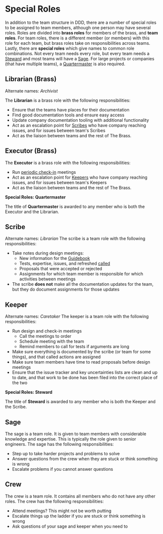 # Special Roles
In addition to the team structure in DDD, there are a number of special roles to be assigned to team members, although one person may have several roles. Roles are divided into **brass roles** for members of the brass, and **team roles**. For team roles, there is a different member (or members) with this role for each team, but brass roles take on responsibilities across teams. Lastly, there are **special roles** which give names to common role combinations. Not every team needs every role, but every team needs a [Steward](/) and most teams will have a [Sage](/). For large projects or companies (that have multiple teams), a [Quartermaster](/) is also required.

## Librarian (Brass)
Alternate names: *Archivist*

The **Librarian** is a brass role with the following responsibilities:
- Ensure that the teams have places for their documentation
- Find good documentation tools and ensure easy access
- Update company documentation tooling with additional functionality
- Act as an escalation point for [Scribes](/) who have company reaching issues, and for issues between team's Scribes
- Act as the liaison between teams and the rest of The Brass.

## Executor (Brass)
The **Executor** is a brass role with the following responsibilities:
- Run [periodic check-in](/) meetings
- Act as an escalation point for [Keepers](/) who have company reaching issues, and for issues between team's Keepers
- Act as the liaison between teams and the rest of The Brass.

<div class="infobox">

**Special Roles: Quartermaster**

The title of **Quartermaster** is awarded to any member who is both the Executor and the Librarian.

</div>

## Scribe
Alternate names: *Librarian*
The scribe is a team role with the following responsibilities:
- Take notes during design meetings:
  - New information for the [Guidebook](/)
  - Tests, expertise, issues, and refreshed [called](design-meetings?id=design-meeting-actions)
  - Proposals that were accepted or rejected
  - Assignments for which team member is responsible for which activities between meetings
- The scribe **does not** make all the documentation updates for the team, but they do document assignments for those updates

## Keeper
Alternate names: *Caretaker*
The keeper is a team role with the following responsibilities:
- Run design and check-in meetings
  - Call the meetings to order
  - Schedule meeting with the team
  - Remind members to call for tests if arguments are long
- Make sure everything is documented by the scribe (or team for some things), and that called actions are assigned
- Make sure team members have time to read proposals before design meetings
- Ensure that the issue tracker and key uncertainties lists are clean and up to date, and that work to be done has been filed into the correct place of the two

<div class="infobox">

**Special Roles: Steward**

The title of **Steward** is awarded to any member who is both the Keeper and the Scribe.

</div>

## Sage
The sage is a team role. It is given to team members with considerable knowledge and expertise. This is typically the role given to senior engineers. The sage has the following responsibilities:
- Step up to take harder projects and problems to solve
- Answer questions from the crew when they are stuck or think something is wrong
- Escalate problems if you cannot answer questions

## Crew
The crew is a team role. It contains all members who do not have any other roles. The crew has the following responsibilities:
- Attend meetings? This might not be worth putting
- Escalate things up the ladder if you are stuck or think something is wrong
- Ask questions of your sage and keeper when you need to
